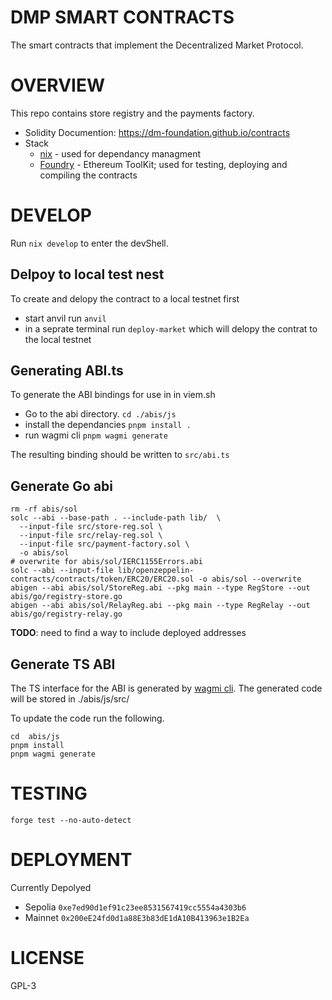 # DMP SMART CONTRACTS

The smart contracts that implement the Decentralized Market Protocol.

# OVERVIEW

This repo contains store registry and the payments factory.

- Solidity Documention: https://dm-foundation.github.io/contracts
- Stack
  - [nix](nixos.wiki) - used for dependancy managment
  - [Foundry](https://getfoundry.sh/) - Ethereum ToolKit; used for testing, deploying and compiling the contracts

# DEVELOP

Run `nix develop` to enter the devShell.

## Delpoy to local test nest

To create and delopy the contract to a local testnet first

- start anvil run `anvil`
- in a seprate terminal run `deploy-market` which will delopy the contrat to the local testnet

## Generating ABI.ts

To generate the ABI bindings for use in in viem.sh

- Go to the abi directory. `cd ./abis/js`
- install the dependancies `pnpm install .`
- run wagmi cli `pnpm wagmi generate`

The resulting binding should be written to `src/abi.ts`

## Generate Go abi

```
rm -rf abis/sol
solc --abi --base-path . --include-path lib/  \
  --input-file src/store-reg.sol \
  --input-file src/relay-reg.sol \
  --input-file src/payment-factory.sol \
  -o abis/sol
# overwrite for abis/sol/IERC1155Errors.abi
solc --abi --input-file lib/openzeppelin-contracts/contracts/token/ERC20/ERC20.sol -o abis/sol --overwrite
abigen --abi abis/sol/StoreReg.abi --pkg main --type RegStore --out abis/go/registry-store.go
abigen --abi abis/sol/RelayReg.abi --pkg main --type RegRelay --out abis/go/registry-relay.go
```

**TODO**: need to find a way to include deployed addresses

## Generate TS ABI

The TS interface for the ABI is generated by [wagmi cli](https://wagmi.sh/cli/getting-started). The generated code will be stored in ./abis/js/src/

To update the code run the following.

```
cd  abis/js
pnpm install
pnpm wagmi generate
```

# TESTING

`forge test --no-auto-detect`

# DEPLOYMENT

Currently Depolyed

- Sepolia `0xe7ed90d1ef91c23ee8531567419cc5554a4303b6`
- Mainnet `0x200eE24fd0d1a88E3b83dE1dA10B413963e1B2Ea`

# LICENSE

GPL-3
